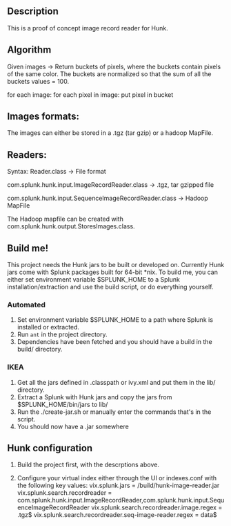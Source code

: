 ## Description
This is a proof of concept image record reader for Hunk.

## Algorithm
Given images -> Return buckets of pixels, where the buckets contain pixels of the same color.
The buckets are normalized so that the sum of all the buckets values = 100.

for each image:
  for each pixel in image:
    put pixel in bucket

## Images formats:
The images can either be stored in a .tgz (tar gzip) or a hadoop MapFile.

## Readers:
Syntax: Reader.class -> File format

com.splunk.hunk.input.ImageRecordReader.class -> .tgz, tar gzipped file

com.splunk.hunk.input.SequenceImageRecordReader.class -> Hadoop MapFile

The Hadoop mapfile can be created with com.splunk.hunk.output.StoresImages.class.

## Build me!

This project needs the Hunk jars to be built or developed on. Currently Hunk jars come with Splunk packages built for 64-bit *nix.
To build me, you can either set environment variable $SPLUNK_HOME to a Splunk installation/extraction and use the build script, or do everything yourself.

### Automated
1. Set environment variable $SPLUNK_HOME to a path where Splunk is installed or extracted.
2. Run `ant` in the project directory.
3. Dependencies have been fetched and you should have a build in the build/ directory.

### IKEA
1. Get all the jars defined in .classpath or ivy.xml and put them in the lib/ directory.
2. Extract a Splunk with Hunk jars and copy the jars from $SPLUNK_HOME/bin/jars to lib/
3. Run the ./create-jar.sh or manually enter the commands that's in the script.
4. You should now have a .jar somewhere

## Hunk configuration
1. Build the project first, with the descrptions above.

2. Configure your virtual index either through the UI or indexes.conf with the following key values:
  vix.splunk.jars = <path-to-repo>/build/hunk-image-reader.jar
  vix.splunk.search.recordreader = com.splunk.hunk.input.ImageRecordReader,com.splunk.hunk.input.SequenceImageRecordReader
  vix.splunk.search.recordreader.image.regex = \.tgz$
  vix.splunk.search.recordreader.seq-image-reader.regex = data$

